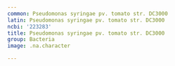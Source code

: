 ```yaml
---
common: Pseudomonas syringae pv. tomato str. DC3000
latin: Pseudomonas syringae pv. tomato str. DC3000
ncbi: '223283'
title: Pseudomonas syringae pv. tomato str. DC3000
group: Bacteria
image: .na.character

---
```

